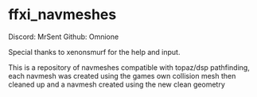 # ffxi_navmeshes
Discord: MrSent
Github:  Omnione

Special thanks to xenonsmurf for the help and input.

This is a repository of navmeshes compatible with topaz/dsp pathfinding, each navmesh was created using the games own collision mesh then cleaned up and a navmesh created using the new clean geometry

